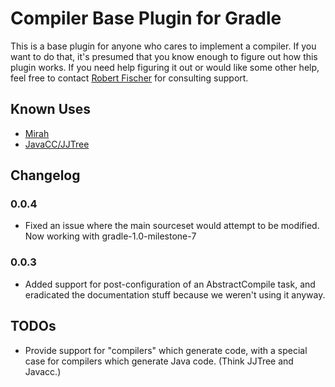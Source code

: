 # Compiler Base Plugin for Gradle

This is a base plugin for anyone who cares to implement a compiler. If you want to do that, it's presumed that you know enough to 
figure out how this plugin works.  If you need help figuring it out or would like some other help, feel free to contact 
[Robert Fischer](http://github.com/RobertFischer/) for consulting support.

## Known Uses

* [Mirah](http://github.com/RobertFischer/Gradle-Mirah-Compiler)
* [JavaCC/JJTree](http://github.com/RobertFischer/Gradle-Javacc-Plugin) 

## Changelog

### 0.0.4

* Fixed an issue where the main sourceset would attempt to be modified. Now working with gradle-1.0-milestone-7

### 0.0.3

* Added support for post-configuration of an AbstractCompile task, and eradicated the documentation stuff because we weren't using it anyway.

## TODOs 

* Provide support for "compilers" which generate code, with a special case for compilers which generate Java code. (Think JJTree and Javacc.)

